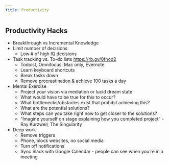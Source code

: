 ```yaml
---
title: Productivity
---
```


## Productivity Hacks 

- Breakthrough vs Incremental Knowledge 
- Limit number of decisions
  - Low # of high IQ decisions 
- Task tracking vs. To-do lists https://rb.gy/0fnod2 
  - Todoist, Omnifocus: Mac only, Evernote
  - Learn keyboard shortcuts 
  - Break tasks down 
  - Remove procrastination & achieve 100 tasks a day 
- Mental Exercise 
  - Project your vision via mediation or lucid dream state
  - What would have to be true for this to occur? 
  - What bottlenecks/obstacles exist that prohibit achieving this?
  - What are the potential solutions? 
  - What steps can you take right now to get closer to the solutions? 
  - “Imagine yourself on stage explaining how you completed project” - Ray Kurzweil, The Singularity 
- Deep work 
  - Remove triggers
  - Phone, block websites, no social media 
  - Turn off notifications 
  - Sync Slack with Google Calendar - people can see when you’re in a meeting
